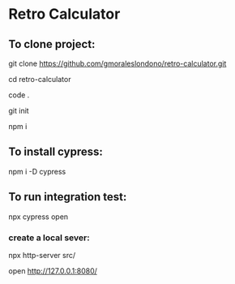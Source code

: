 # Retro Calculator

## To clone project:

git clone https://github.com/gmoraleslondono/retro-calculator.git

cd retro-calculator

code .

git init

npm i

## To install cypress:
npm i -D cypress

## To run integration test:

npx cypress open

### create a local sever:
npx http-server src/

open http://127.0.0.1:8080/
